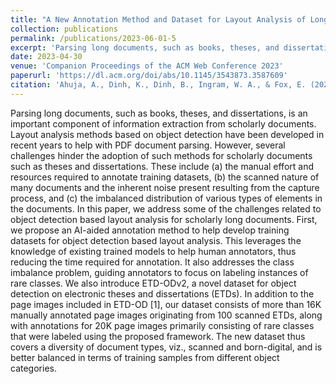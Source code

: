 ```yaml
---
title: "A New Annotation Method and Dataset for Layout Analysis of Long Documents"
collection: publications
permalink: /publications/2023-06-01-5
excerpt: 'Parsing long documents, such as books, theses, and dissertations, is an important component of information extraction from scholarly documents....'
date: 2023-04-30
venue: 'Companion Proceedings of the ACM Web Conference 2023'
paperurl: 'https://dl.acm.org/doi/abs/10.1145/3543873.3587609'
citation: 'Ahuja, A., Dinh, K., Dinh, B., Ingram, W. A., & Fox, E. (2023, April). A New Annotation Method and Dataset for Layout Analysis of Long Documents. In Companion Proceedings of the ACM Web Conference 2023 (pp. 834-842).'
---
```

Parsing long documents, such as books, theses, and dissertations, is an important component of information extraction from scholarly documents. Layout analysis methods based on object detection have been developed in recent years to help with PDF document parsing. However, several challenges hinder the adoption of such methods for scholarly documents such as theses and dissertations. These include (a) the manual effort and resources required to annotate training datasets, (b) the scanned nature of many documents and the inherent noise present resulting from the capture process, and (c) the imbalanced distribution of various types of elements in the documents. In this paper, we address some of the challenges related to object detection based layout analysis for scholarly long documents. First, we propose an AI-aided annotation method to help develop training datasets for object detection based layout analysis. This leverages the knowledge of existing trained models to help human annotators, thus reducing the time required for annotation. It also addresses the class imbalance problem, guiding annotators to focus on labeling instances of rare classes. We also introduce ETD-ODv2, a novel dataset for object detection on electronic theses and dissertations (ETDs). In addition to the page images included in ETD-OD [1], our dataset consists of more than 16K manually annotated page images originating from 100 scanned ETDs, along with annotations for 20K page images primarily consisting of rare classes that were labeled using the proposed framework. The new dataset thus covers a diversity of document types, viz., scanned and born-digital, and is better balanced in terms of training samples from different object categories.